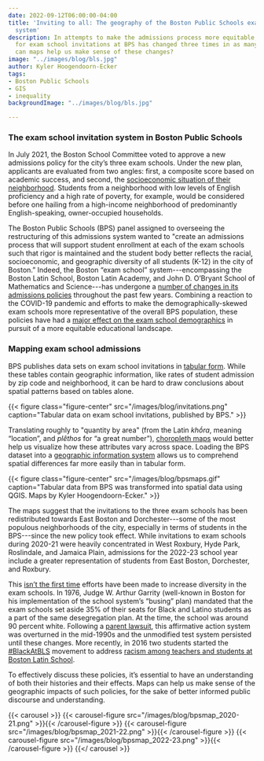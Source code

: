 ```yaml
---
date: 2022-09-12T06:00:00-04:00
title: 'Inviting to all: The geography of the Boston Public Schools exam invitation
  system'
description: In attempts to make the admissions process more equitable, the system
  for exam school invitations at BPS has changed three times in as many years. How
  can maps help us make sense of these changes?
image: "../images/blog/bls.jpg"
author: Kyler Hoogendoorn-Ecker
tags:
- Boston Public Schools
- GIS
- inequality
backgroundImage: "../images/blog/bls.jpg"

---
```

### The exam school invitation system in Boston Public Schools

In July 2021, the Boston School Committee voted to approve a new admissions policy for the city’s three exam schools. Under the new plan, applicants are evaluated from two angles: first, a composite score based on academic success, and second, the [socioeconomic situation of their neighborhood](https://experience.arcgis.com/experience/91a80d5ab92a464da30ce2ee94bbcf8d/). Students from a neighborhood with low levels of English proficiency and a high rate of poverty, for example, would be considered before one hailing from a high-income neighborhood of predominantly English-speaking, owner-occupied households.

The Boston Public Schools (BPS) panel assigned to overseeing the restructuring of this admissions system wanted to "create an admissions process that will support student enrollment at each of the exam schools such that rigor is maintained and the student body better reflects the racial, socioeconomic, and geographic diversity of all students (K-12) in the city of Boston.” Indeed, the Boston “exam school” system---encompassing the Boston Latin School, Boston Latin Academy, and John D. O’Bryant School of Mathematics and Science---has undergone a [number of changes in its admissions policies](https://www.nytimes.com/2021/07/15/us/boston-schools-entrance-exams-admissions.html) throughout the past few years. Combining a reaction to the COVID-19 pandemic and efforts to make the demographically-skewed exam schools more representative of the overall BPS population, these policies have had a [major effect on the exam school demographics](https://www.bostonglobe.com/2022/05/11/metro/more-low-income-students-gain-access-bostons-exam-schools-after-admission-policy-changes/) in pursuit of a more equitable educational landscape.

### Mapping exam school admissions

BPS publishes data sets on exam school invitations in [tabular form](https://www.bostonpublicschools.org/Page/9008). While these tables contain geographic information, like rates of student admission by zip code and neighborhood, it can be hard to draw conclusions about spatial patterns based on tables alone.

{{< figure
class="figure-center"
src="/images/blog/invitations.png"
caption="Tabular data on exam school invitations, published by BPS." >}}

Translating roughly to "quantity by area" (from the Latin _khṓra_, meaning “location”, and _plêthos_ for “a great number”), [choropleth maps](https://www.axismaps.com/guide/choropleth) would better help us visualize how these attributes vary across space. Loading the BPS dataset into a [geographic information system](/articles/comp-cart-collections) allows us to comprehend spatial differences far more easily than in tabular form.

{{< figure
class="figure-center"
src="/images/blog/bpsmaps.gif"
caption="Tabular data from BPS was transformed into spatial data using QGIS. Maps by Kyler Hoogendoorn-Ecker." >}}

The maps suggest that the invitations to the three exam schools has been redistributed towards East Boston and Dorchester---some of the most populous neighborhoods of the city, especially in terms of students in the BPS---since the new policy took effect. While invitations to exam schools during 2020-21 were heavily concentrated in West Roxbury, Hyde Park, Roslindale, and Jamaica Plain, admissions for the 2022-23 school year include a greater representation of students from East Boston, Dorchester, and Roxbury.

This [isn’t the first time](https://www.nytimes.com/1998/11/20/us/affirmative-action-voided-at-public-school.html) efforts have been made to increase diversity in the exam schools. In 1976, Judge W. Arthur Garrity (well-known in Boston for his implementation of the school system’s “busing” plan) mandated that the exam schools set aside 35% of their seats for Black and Latino students as a part of the same desegregation plan. At the time, the school was around 90 percent white. Following a [parent lawsuit](https://www.digitalcommonwealth.org/collections/commonwealth-oai:nc580q966), this affirmative action system was overturned in the mid-1990s and the unmodified test system persisted until these changes. More recently, in 2016 two students started the [#BlackAtBLS](https://www.wgbh.org/news/2018/01/10/local-news/blackatbls-revisited-two-years-later) movement to address [racism among teachers and students at Boston Latin School](https://www.nytimes.com/2016/01/31/education/students-say-racial-hostilities-simmered-at-historic-boston-latin-school.html).

To effectively discuss these policies, it’s essential to have an understanding of both their histories and their effects. Maps can help us make sense of the geographic impacts of such policies, for the sake of better informed public discourse and understanding.

{{< carousel >}}
{{< carousel-figure src="/images/blog/bpsmap_2020-21.png" >}}{{< /carousel-figure >}}
{{< carousel-figure src="/images/blog/bpsmap_2021-22.png" >}}{{< /carousel-figure >}}
{{< carousel-figure src="/images/blog/bpsmap_2022-23.png" >}}{{< /carousel-figure >}}
{{</ carousel >}}